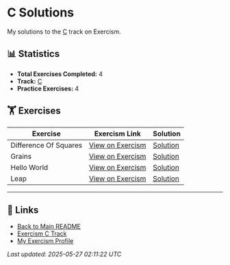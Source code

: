# C Solutions

My solutions to the [C](https://exercism.org/tracks/c) track on Exercism.

## 📊 Statistics

- **Total Exercises Completed:** 4
- **Track:** [C](https://exercism.org/tracks/c)
- **Practice Exercises:** 4

## 🏋️ Exercises

| Exercise | Exercism Link | Solution |
|----------|---------------|----------|
| Difference Of Squares | [View on Exercism](https://exercism.org/tracks/c/exercises/difference-of-squares) | [Solution](difference-of-squares/README.md) |
| Grains | [View on Exercism](https://exercism.org/tracks/c/exercises/grains) | [Solution](grains/README.md) |
| Hello World | [View on Exercism](https://exercism.org/tracks/c/exercises/hello-world) | [Solution](hello-world/README.md) |
| Leap | [View on Exercism](https://exercism.org/tracks/c/exercises/leap) | [Solution](leap/README.md) |

---

## 🔗 Links

- [Back to Main README](../README.md)
- [Exercism C Track](https://exercism.org/tracks/c)
- [My Exercism Profile](https://exercism.org/profiles/princemuel)

*Last updated: 2025-05-27 02:11:22 UTC*
